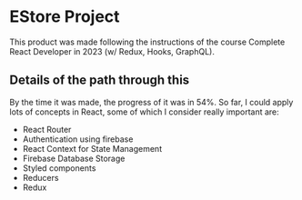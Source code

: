 # EStore Project

This product was made following the instructions of the course Complete React Developer in 2023 (w/ Redux, Hooks, GraphQL).

## Details of the path through this

By the time it was made, the progress of it was in 54%. So far, I could apply lots of concepts in React, some of which I consider really important are:
- React Router
- Authentication using firebase
- React Context for State Management
- Firebase Database Storage
- Styled components
- Reducers
- Redux 
